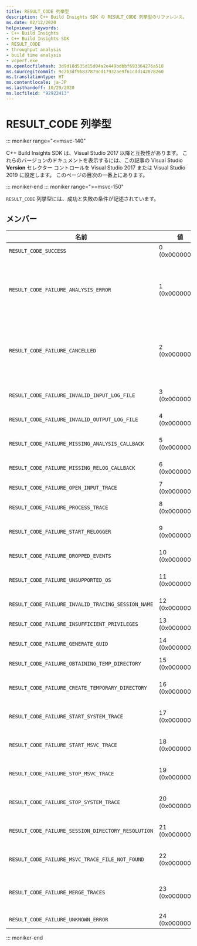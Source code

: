 ```yaml
---
title: RESULT_CODE 列挙型
description: C++ Build Insights SDK の RESULT_CODE 列挙型のリファレンス。
ms.date: 02/12/2020
helpviewer_keywords:
- C++ Build Insights
- C++ Build Insights SDK
- RESULT_CODE
- throughput analysis
- build time analysis
- vcperf.exe
ms.openlocfilehash: 3d9d18d535d15d04a2e449bdbbf693364276a518
ms.sourcegitcommit: 9c2b3df9b837879cd17932ae9f61cdd142078260
ms.translationtype: HT
ms.contentlocale: ja-JP
ms.lasthandoff: 10/29/2020
ms.locfileid: "92922413"
---
```

# <a name="result_code-enum"></a>RESULT_CODE 列挙型

::: moniker range="<=msvc-140"

C++ Build Insights SDK は、Visual Studio 2017 以降と互換性があります。 これらのバージョンのドキュメントを表示するには、この記事の Visual Studio **Version** セレクター コントロールを Visual Studio 2017 または Visual Studio 2019 に設定します。 このページの目次の一番上にあります。

::: moniker-end
::: moniker range=">=msvc-150"

`RESULT_CODE` 列挙型には、成功と失敗の条件が記述されています。

## <a name="members"></a>メンバー

| 名前 | 値 | 説明 |
|--|--|--|
| `RESULT_CODE_SUCCESS` | 0 (0x00000000) | 操作に成功しました。 |
| `RESULT_CODE_FAILURE_ANALYSIS_ERROR` | 1 (0x00000001) | [ANALYSIS_DESCRIPTOR](analysis-descriptor-struct.md) または [RELOG_DESCRIPTOR](relog-descriptor-struct.md) のコールバック関数の 1 つにより、`CALLBACK_CODE_ANALYSIS_FAILURE` 値が返されました。 この値は、[CALLBACK_CODE](callback-code-enum.md) 列挙型のメンバーです。 |
| `RESULT_CODE_FAILURE_CANCELLED` | 2 (0x00000002) | [ANALYSIS_DESCRIPTOR](analysis-descriptor-struct.md) または [RELOG_DESCRIPTOR](relog-descriptor-struct.md) のコールバック関数の 1 つにより、`CALLBACK_CODE_ANALYSIS_CANCEL` 値が返されました。 この値は、[CALLBACK_CODE](callback-code-enum.md) 列挙型のメンバーです。 |
| `RESULT_CODE_FAILURE_INVALID_INPUT_LOG_FILE` | 3 (0x00000003) | 指定されている入力 Event Tracing for Windows (ETW) トレースが無効です。 |
| `RESULT_CODE_FAILURE_INVALID_OUTPUT_LOG_FILE` | 4 (0x00000004) | 指定されている出力 ETW トレースが無効です。 |
| `RESULT_CODE_FAILURE_MISSING_ANALYSIS_CALLBACK` | 5 (0x00000005) | [ANALYSIS_CALLBACKS](analysis-callbacks-struct.md) 構造体が正しく初期化されませんでした。 |
| `RESULT_CODE_FAILURE_MISSING_RELOG_CALLBACK` | 6 (0x00000006) | [RELOG_CALLBACKS](relog-callbacks-struct.md) 構造体が正しく初期化されませんでした。 |
| `RESULT_CODE_FAILURE_OPEN_INPUT_TRACE` | 7 (0x00000007) | 入力 ETW トレースを開くことができませんでした。 |
| `RESULT_CODE_FAILURE_PROCESS_TRACE` | 8 (0x00000008) | 入力 ETW トレースの処理中にエラーが発生しました。 |
| `RESULT_CODE_FAILURE_START_RELOGGER` | 9 (0x00000009) | 再ログ記録セッションを開始しようとしたときに、エラーが発生しました。 |
| `RESULT_CODE_FAILURE_DROPPED_EVENTS` | 10 (0x0000000A) | 入力 ETW トレースに重要なイベントがありません。 |
| `RESULT_CODE_FAILURE_UNSUPPORTED_OS` | 11 (0x0000000B) | サポートされていないバージョンの Windows で C++ Build Insights を使用しています。 |
| `RESULT_CODE_FAILURE_INVALID_TRACING_SESSION_NAME` | 12 (0x0000000C) | 指定されたセッション名が無効です。 |
| `RESULT_CODE_FAILURE_INSUFFICIENT_PRIVILEGES` | 13 (0x0000000D) | この操作には管理者特権が必要です。 |
| `RESULT_CODE_FAILURE_GENERATE_GUID` | 14 (0x0000000E) | GUID の生成中にエラーが発生しました。 |
| `RESULT_CODE_FAILURE_OBTAINING_TEMP_DIRECTORY` | 15 (0x0000000F) | 一時ディレクトリ パスの決定中にエラーが発生しました。 |
| `RESULT_CODE_FAILURE_CREATE_TEMPORARY_DIRECTORY` | 16 (0x00000010) | 開始中のトレース セッション用に一時ディレクトリを作成しようとして、エラーが発生しました。 |
| `RESULT_CODE_FAILURE_START_SYSTEM_TRACE` | 17 (0x00000011) | システム トレースを開始しようとしたときに、エラーが発生しました。 |
| `RESULT_CODE_FAILURE_START_MSVC_TRACE` | 18 (0x00000012) | MSVC トレースを開始しようとしたときに、エラーが発生しました。 |
| `RESULT_CODE_FAILURE_STOP_MSVC_TRACE` | 19 (0x00000013) | MSVC トレースを停止しようとしたときに、エラーが発生しました。 |
| `RESULT_CODE_FAILURE_STOP_SYSTEM_TRACE` | 20 (0x00000014) | システム トレースを開始しようとしたときに、エラーが発生しました。 |
| `RESULT_CODE_FAILURE_SESSION_DIRECTORY_RESOLUTION` | 21 (0x00000015) | トレースは停止されましたが、トレース セッションの一時ディレクトリが見つかりません。 |
| `RESULT_CODE_FAILURE_MSVC_TRACE_FILE_NOT_FOUND` | 22 (0x00000016) | 停止されている MSVC トレースのトレース ファイルが見つかりません。 |
| `RESULT_CODE_FAILURE_MERGE_TRACES` | 23 (0x00000017) | カーネル トレース コントロールを使用してトレースをマージしているときに、エラーが発生しました。 |
| `RESULT_CODE_FAILURE_UNKNOWN_ERROR` | 24 (0x00000018) | 不明なエラーが発生しました。 |

::: moniker-end
